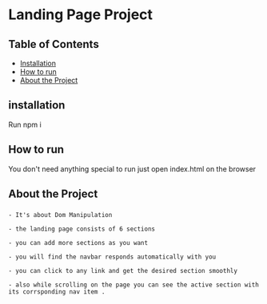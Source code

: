 # Landing Page Project

## Table of Contents

- [Installation](#installation)
- [How to run](#run)
- [About the Project](#project)

## installation
Run npm i 

## How to run

You don't need anything special to run just open 
index.html on the browser


## About the Project

##### 
    - It's about Dom Manipulation

    - the landing page consists of 6 sections 

    - you can add more sections as you want 

    - you will find the navbar responds automatically with you 

    - you can click to any link and get the desired section smoothly 
    
    - also while scrolling on the page you can see the active section with its corrsponding nav item . 



